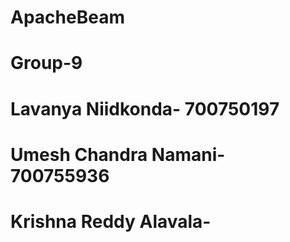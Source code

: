 # ApacheBeam
# Group-9
# Lavanya Niidkonda- 700750197
# Umesh Chandra Namani- 700755936
# Krishna Reddy Alavala- 


